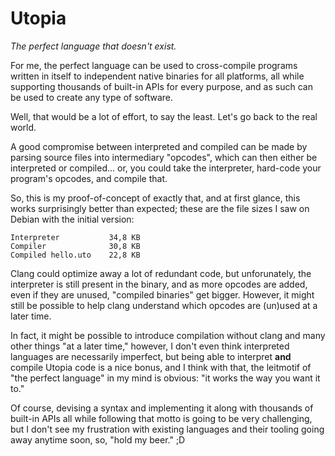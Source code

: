 # Utopia

*The perfect language that doesn't exist.*

For me, the perfect language can be used to cross-compile programs written in itself to independent native binaries for all platforms, all while supporting thousands of built-in APIs for every purpose, and as such can be used to create any type of software.

Well, that would be a lot of effort, to say the least. Let's go back to the real world.

A good compromise between interpreted and compiled can be made by parsing source files into intermediary "opcodes", which can then either be interpreted or compiled... or, you could take the interpreter, hard-code your program's opcodes, and compile that.

So, this is my proof-of-concept of exactly that, and at first glance, this works surprisingly better than expected; these are the file sizes I saw on Debian with the initial version:

```
Interpreter           34,8 KB
Compiler              30,8 KB
Compiled hello.uto    22,8 KB
```

Clang could optimize away a lot of redundant code, but unforunately, the interpreter is still present in the binary, and as more opcodes are added, even if they are unused, "compiled binaries" get bigger. However, it might still be possible to help clang understand which opcodes are (un)used at a later time.

In fact, it might be possible to introduce compilation without clang and many other things "at a later time," however, I don't even think interpreted languages are necessarily imperfect, but being able to interpret **and** compile Utopia code is a nice bonus, and I think with that, the leitmotif of "the perfect language" in my mind is obvious: "it works the way you want it to."

Of course, devising a syntax and implementing it along with thousands of built-in APIs all while following that motto is going to be very challenging, but I don't see my frustration with existing languages and their tooling going away anytime soon, so, "hold my beer." ;D
